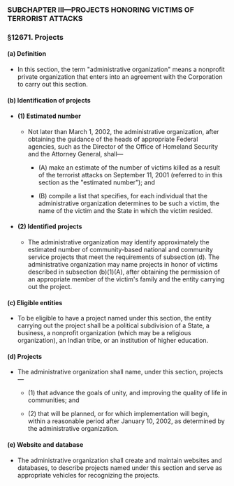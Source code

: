 ### SUBCHAPTER III—PROJECTS HONORING VICTIMS OF TERRORIST ATTACKS

### §12671. Projects
#### (a) Definition
* In this section, the term "administrative organization" means a nonprofit private organization that enters into an agreement with the Corporation to carry out this section.

#### (b) Identification of projects
* #### (1) Estimated number
  * Not later than March 1, 2002, the administrative organization, after obtaining the guidance of the heads of appropriate Federal agencies, such as the Director of the Office of Homeland Security and the Attorney General, shall—

    * (A) make an estimate of the number of victims killed as a result of the terrorist attacks on September 11, 2001 (referred to in this section as the "estimated number"); and

    * (B) compile a list that specifies, for each individual that the administrative organization determines to be such a victim, the name of the victim and the State in which the victim resided.

* #### (2) Identified projects
  * The administrative organization may identify approximately the estimated number of community-based national and community service projects that meet the requirements of subsection (d). The administrative organization may name projects in honor of victims described in subsection (b)(1)(A), after obtaining the permission of an appropriate member of the victim's family and the entity carrying out the project.

#### (c) Eligible entities
* To be eligible to have a project named under this section, the entity carrying out the project shall be a political subdivision of a State, a business, a nonprofit organization (which may be a religious organization), an Indian tribe, or an institution of higher education.

#### (d) Projects
* The administrative organization shall name, under this section, projects—

  * (1) that advance the goals of unity, and improving the quality of life in communities; and

  * (2) that will be planned, or for which implementation will begin, within a reasonable period after January 10, 2002, as determined by the administrative organization.

#### (e) Website and database
* The administrative organization shall create and maintain websites and databases, to describe projects named under this section and serve as appropriate vehicles for recognizing the projects.